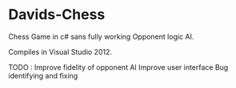 # Davids-Chess
Chess Game in c# sans fully working Opponent logic AI.

Compiles in Visual Studio 2012.

TODO :
   Improve fidelity of opponent AI
   Improve user interface
   Bug identifying and fixing
